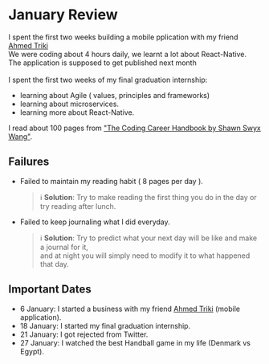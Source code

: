 # January Review

I spent the first two weeks building a mobile pplication with my friend [Ahmed Triki](https://github.com/AhmedTriki-IT) </br>
We were coding about 4 hours daily, we learnt a lot about React-Native. </br>
The application is supposed to get published next month </br>
</br>
I spent the first two weeks of my final graduation internship:

- learning about Agile ( values, principles and frameworks) </br>
- learning about microservices. </br>
- learning more about React-Native. </br>

I read about 100 pages from ["The Coding Career Handbook by Shawn Swyx Wang"](https://www.learninpublic.org/).

## Failures

- Failed to maintain my reading habit ( 8 pages per day ).
  > :information_source: **Solution**: Try to make reading the first thing you do in the day or try reading after lunch.
- Failed to keep journaling what I did everyday.
  > :information_source: **Solution**: Try to predict what your next day will be like and make a journal for it,</br> and at night you will simply need to modify it to what happened that day.

## Important Dates

- 6 January: I started a business with my friend [Ahmed Triki](https://github.com/AhmedTriki-IT) (mobile application).
- 18 January: I started my final graduation internship.
- 21 January: I got rejected from Twitter.
- 27 January: I watched the best Handball game in my life (Denmark vs Egypt).
